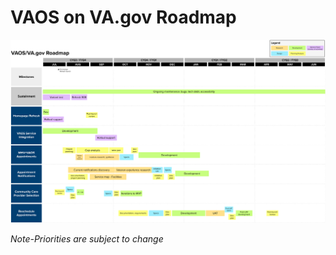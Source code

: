 # VAOS on VA.gov Roadmap

![vaos-product-roadmap](product/images/vaos-product-roadmap.png)



_Note-Priorities are subject to change_
